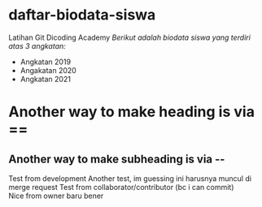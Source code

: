 # daftar-biodata-siswa
Latihan Git Dicoding Academy
*Berikut adalah biodata siswa yang terdiri atas 3 angkatan:*
- Angkatan 2019
- Angakatan 2020
- Angkatan 2021

Another way to make heading is via ==
==
Another way to make subheading is via --
--
Test from development
Another test, im guessing ini harusnya muncul di merge request
Test from collaborator/contributor (bc i can commit)  
Nice from owner baru bener
